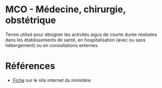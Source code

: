 # MCO - Médecine, chirurgie, obstétrique
<!-- SPDX-License-Identifier: MPL-2.0 -->

Terme utilisé pour désigner les activités aigus de courte durée réalisées dans les établissements de santé, en hospitalisation (avec ou sans hébergement) ou en consultations externes.

# Références

- [Fiche](https://solidarites-sante.gouv.fr/professionnels/gerer-un-etablissement-de-sante-medico-social/financement/financement-des-etablissements-de-sante-10795/financement-des-etablissements-de-sante-glossaire/article/medecine-chirurgie-obstetrique-mco) sur le site internet du ministère
